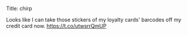 Title: chirp

Looks like I can take those stickers of my loyalty cards' barcodes off my credit card now. <a href="https://t.co/utwsrrQmUP">https://t.co/utwsrrQmUP</a>
